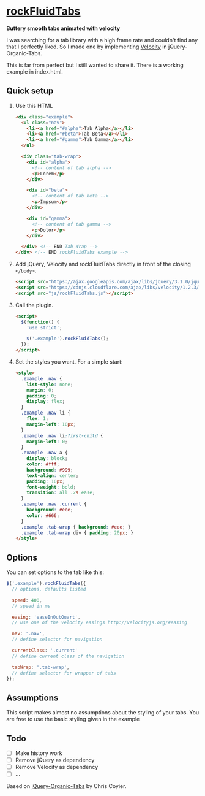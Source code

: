 # [rockFluidTabs](https://rockfluidtabs.pschen.de/)

__Buttery smooth tabs animated with velocity__

I was searching for a tab library with a high frame rate and couldn't find any that I perfectly liked.
So I made one by implementing [Velocity](http://julian.com/research/velocity/) in jQuery-Organic-Tabs.

This is far from perfect but I still wanted to share it.
There is a working example in index.html.

## Quick setup
1. Use this HTML

    ```html
    <div class="example">
      <ul class="nav">
        <li><a href="#alpha">Tab Alpha</a></li>
        <li><a href="#beta">Tab Beta</a></li>
        <li><a href="#gamma">Tab Gamma</a></li>
      </ul>
    
      <div class="tab-wrap">
        <div id="alpha">
          <!-- content of tab alpha -->
          <p>Lorem</p>
        </div>
    
        <div id="beta">
          <!-- content of tab beta -->
          <p>Impsum</p>
        </div>
    
        <div id="gamma">
          <!-- content of tab gamma -->
          <p>Dolor</p>
        </div>
    
      </div> <!-- END Tab Wrap -->
    </div> <!-- END rockFluidTabs example -->
    ```

2. Add jQuery, Velocity and rockFluidTabs directly in front of the closing ```</body>```.

    ```html
    <script src="https://ajax.googleapis.com/ajax/libs/jquery/3.1.0/jquery.min.js"></script>
    <script src="https://cdnjs.cloudflare.com/ajax/libs/velocity/1.2.3/velocity.min.js"></script>
    <script src="js/rockFluidTabs.js"></script>
    ```

3. Call the plugin.
    ```html
    <script>
      $(function() {
        'use strict';
    
        $('.example').rockFluidTabs();
      });
    </script>
    ```

4. Set the styles you want. For a simple start:
    ```html
    <style>
      .example .nav {
        list-style: none;
        margin: 0;
        padding: 0;
        display: flex;
      }
      .example .nav li {
        flex: 1;
        margin-left: 10px;
      }
      .example .nav li:first-child {
        margin-left: 0;
      }
      .example .nav a {
        display: block;
        color: #fff;
        background: #999;
        text-align: center;
        padding: 10px;
        font-weight: bold;
        transition: all .2s ease;
      }
      .example .nav .current {
        background: #eee;
        color: #666;
      }
      .example .tab-wrap { background: #eee; }
      .example .tab-wrap div { padding: 20px; }
    </style>
    ```

## Options
You can set options to the tab like this:

```js
$('.example').rockFluidTabs({
  // options, defaults listed

  speed: 400,
  // speed in ms

  easing: 'easeInOutQuart',
  // use one of the velocity easings http://velocityjs.org/#easing

  nav: '.nav',
  // define selector for navigation

  currentClass: '.current'
  // define current class of the navigation

  tabWrap: '.tab-wrap',
  // define selector for wrapper of tabs
});
```

## Assumptions
This script makes almost no assumptions about the styling of your tabs. You are free to use the basic styling given in the example

## Todo
- [ ] Make history work
- [ ] Remove jQuery as dependency
- [ ] Remove Velocity as dependency
- [ ] …

Based on [jQuery-Organic-Tabs](http://css-tricks.com/examples/OrganicTabs/) by Chris Coyier.
